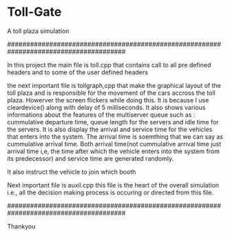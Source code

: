 # Toll-Gate
A toll plaza simulation

#######################################################################################


In this project the main file is toll.cpp that contains call to all pre defined headers and to some of the user defined headers 

the next important file is tollgraph,cpp that make the graphical layout of the toll plaza and is responsible for the movement of the cars accross the toll plaza. Howerver the screen flickers while doing this.  It is because I use cleardevice() along with delay of 5 milliseconds. It also shows various informations about the features of the multiserver queue such as : cummulative departure time, queue length for the servers and idle time for the servers. It is also display the arrival and service time for the vehicles that enters into the system. The arrival time is soemthing that we can say as cummulative arrival time. Both arrival time(not cummulative arrival time just arrival time i,e, the time after which the vehicle enters into the system from its predecessor) and service time are generated randomly.

It also instruct the vehicle to join which booth 

Next important file is auxil.cpp this file is the heart of the overall simulation i.e., all the decision making process is occuring or directed from this file. 


#######################################################################################



Thankyou
